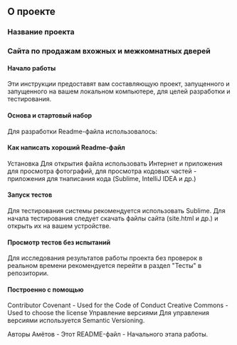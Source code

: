 ## О проекте
### Название проекта
### Сайта по продажам вхожных и межкомнатных дверей

#### Начало работы
Эти инструкции предоставят вам составляющую проект, запущенного и запущенного на вашем локальном компьютере, для целей разработки и тестирования.

#### Основа и стартовый набор
Для разработки Readme-файла использовалось:

#### Как написать хороший Readme-файл
Установка
Для открытия файла использовать Интернет и приложения для просмотра фотографий, для просмотра кодовых частей - приложения для тнаписания кода (Sublime, IntelliJ IDEA и др.)

#### Запуск тестов
Для тестирования системы рекомендуется использовать Sublime. Для начала тестирования следует скачать файлы сайта (site.html и др.) и открыть их на вашем устройстве.

#### Просмотр тестов без испытаний
Для исследования результатов работы проекта без проверок в реальном времени рекомендуется перейти в раздел "Тесты" в репозитории.

#### Построенно с помощью
Contributor Covenant - Used for the Code of Conduct
Creative Commons - Used to choose the license
Управление версиями
Для управления версиями используется Semantic Versioning.

Авторы
Амётов - Этот README-файл - Начального этапа работы.
